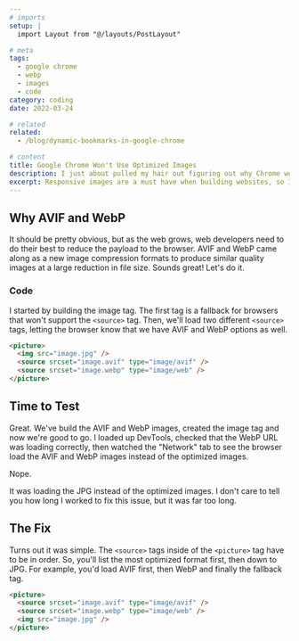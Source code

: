 ```yaml
---
# imports
setup: |
  import Layout from "@/layouts/PostLayout"

# meta
tags:
  - google chrome
  - webp
  - images
  - code
category: coding
date: 2022-03-24

# related
related:
  - /blog/dynamic-bookmarks-in-google-chrome

# content
title: Google Chrome Won't Use Optimized Images
description: I just about pulled my hair out figuring out why Chrome wouldn't load WebP or AVIF images when using <srcset>.
excerpt: Responsive images are a must have when building websites, so I decided to generate AVIF and WebP images for use in a <srcset> responsive image tag. However, every time I loaded DevTools, Chrome was defaulting to the standard JPG instead of the optimized image.
---
```


## Why AVIF and WebP

It should be pretty obvious, but as the web grows, web developers need to do their best to reduce the payload to the browser. AVIF and WebP came along as a new image compression formats to produce similar quality images at a large reduction in file size. Sounds great! Let's do it.

### Code

I started by building the image tag. The first tag is a fallback for browsers that won't support the `<source>` tag. Then, we'll load two different `<source>` tags, letting the browser know that we have AVIF and WebP options as well.

```html
<picture>
  <img src="image.jpg" />
  <source srcset="image.avif" type="image/avif" />
  <source srcset="image.webp" type="image/web" />
</picture>
```

## Time to Test

Great. We've build the AVIF and WebP images, created the image tag and now we're good to go. I loaded up DevTools, checked that the WebP URL was loading correctly, then watched the "Network" tab to see the browser load the AVIF and WebP images instead of the optimized images.

Nope.

It was loading the JPG instead of the optimized images. I don't care to tell you how long I worked to fix this issue, but it was far too long.

## The Fix

Turns out it was simple. The `<source>` tags inside of the `<picture>` tag have to be in order. So, you'll list the most optimized format first, then down to JPG. For example, you'd load AVIF first, then WebP and finally the fallback tag.

```html
<picture>
  <source srcset="image.avif" type="image/avif" />
  <source srcset="image.webp" type="image/web" />
  <img src="image.jpg" />
</picture>
```

